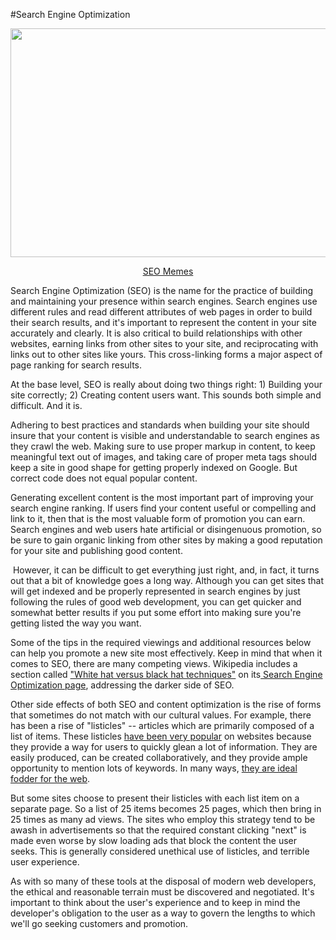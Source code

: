 #Search Engine Optimization

<p style="text-align: center;"><img src="http://www.jhwebworks.com/columbusohiowebdesign/wp-content/plugins/rss-poster/cache/ac7a6_175570085444092648_aAb7HAEI_c.jpg" alt="" width="520" height="366" /></p>
<p style="text-align: center;"><a href="http://www.jhwebworks.com/columbusohiowebdesign/search-meme-monday/">SEO Memes</a></p>
<p>Search Engine Optimization (SEO) is the name for the practice of building and maintaining your presence within search engines. Search engines use different rules and read different attributes of web pages in order to build their search results, and it's important to represent the content in your site accurately and clearly. It is also critical to build relationships with other websites, earning links from other sites to your site, and reciprocating with links out to other sites like yours. This cross-linking forms a major aspect of page ranking for search results.</p>
<p>At the base level, SEO is really about doing two things right: 1) Building your site correctly; 2) Creating content users want. This sounds both simple and difficult. And it is.</p>
<p>Adhering to best practices and standards when building your site should insure that your content is visible and understandable to search engines as they crawl the web. Making sure to use proper markup in content, to keep meaningful text out of images, and taking care of proper meta tags should keep a site in good shape for getting properly indexed on Google. But correct code does not equal popular content.</p>
<p>Generating excellent content is the most important part of improving your search engine ranking. If users find your content useful or compelling and link to it, then that is the most valuable form of promotion you can earn. Search engines and web users hate artificial or disingenuous promotion, so be sure to gain organic linking from other sites by making a good reputation for your site and publishing good content.</p>
<p>&nbsp;However, it can be difficult to get everything just right, and, in fact, it turns out that a bit of knowledge goes a long way. Although you can get sites that will get indexed and be properly represented in search engines by just following the rules of good web development, you can get quicker and somewhat better results if you put some effort into making sure you're getting listed the way you want.</p>
<p>Some of the tips in the required viewings and additional resources below can help you promote a new site most effectively. Keep in mind that when it comes to SEO, there are many competing views. Wikipedia includes a section called <a href="http://en.wikipedia.org/wiki/Search_engine_optimization#White_hat_versus_black_hat_techniques">"White hat versus black hat techniques"</a> on its<a href="http://en.wikipedia.org/wiki/Search_engine_optimization#White_hat_versus_black_hat_techniques"> Search Engine Optimization page</a>, addressing the darker side of SEO.&nbsp;</p>
<p>Other side effects of both SEO and content optimization is the rise of forms that sometimes do not match with our cultural values. For example, there has been a rise of "listicles" -- articles which are primarily composed of a list of items. These listicles <a href="http://www.theguardian.com/media-network/media-network-blog/2013/aug/12/5-ways-listicle-changing-journalism">have been very popular</a> on websites because they provide a way for users to quickly glean a lot of information. They are easily produced, can be created collaboratively, and they provide ample opportunity to mention lots of keywords. In many ways, <a href="http://www.wired.com/2014/01/defense-listicle-list-article/">they are ideal fodder for the web</a>.</p>
<p>But some sites choose to present their listicles with each list item on a separate page. So a list of 25 items becomes 25 pages, which then bring in 25 times as many ad views. The sites who employ this strategy tend to be awash in advertisements so that the required constant clicking "next" is made even worse by slow loading ads that block the content the user seeks. This is generally considered unethical use of listicles, and terrible user experience.</p>
<p>As with so many of these tools at the disposal of modern web developers, the ethical and reasonable terrain must be discovered and negotiated. It's important to think about the user's experience and to keep in mind the developer's obligation to the user as a way to govern the lengths to which we'll go seeking customers and promotion.</p>